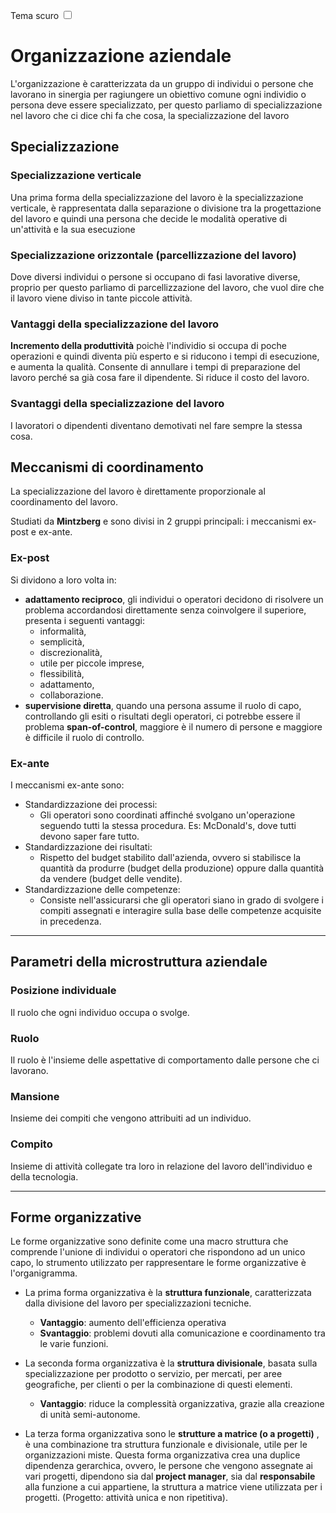 <link rel="stylesheet" href="../style.css">

<label style="" for="tema-scuro">Tema scuro
    <input type="checkbox" id="tema-scuro"></input>
</label>

# Organizzazione aziendale

L'organizzazione è caratterizzata da un gruppo di individui o persone che lavorano in sinergia per ragiungere un obiettivo comune ogni individio o persona deve essere specializzato, per questo parliamo di specializzazione nel lavoro che ci dice chi fa che cosa, la specializzazione del lavoro

## Specializzazione

### Specializzazione verticale

Una prima forma della specializzazione del lavoro è la specializzazione verticale, è rappresentata dalla separazione o divisione tra la progettazione del lavoro e quindi una persona che decide le modalità operative di un'attività e la sua esecuzione

### Specializzazione orizzontale (parcellizzazione del lavoro)

Dove diversi individui o persone si occupano di fasi lavorative diverse, proprio per questo parliamo di parcellizzazione del lavoro, che vuol dire che il lavoro viene diviso in tante piccole attività.

### Vantaggi della specializzazione del lavoro

**Incremento della produttività** poichè l'individio si occupa di poche operazioni e quindi diventa più esperto e si riducono i tempi di esecuzione, e aumenta la qualità. Consente di annullare i tempi di preparazione del lavoro perché sa già cosa fare il dipendente. Si riduce il costo del lavoro.

### Svantaggi della specializzazione del lavoro

I lavoratori o dipendenti diventano demotivati nel fare sempre la stessa cosa.

## Meccanismi di coordinamento

La specializzazione del lavoro è direttamente proporzionale al coordinamento del lavoro.

Studiati da **Mintzberg** e sono divisi in 2 gruppi principali: i meccanismi ex-post e ex-ante.

### Ex-post

Si dividono a loro volta in:

-   **adattamento reciproco**, gli individui o operatori decidono di risolvere un problema accordandosi direttamente senza coinvolgere il superiore, presenta i seguenti vantaggi:
    -   informalità,
    -   semplicità,
    -   discrezionalità,
    -   utile per piccole imprese,
    -   flessibilità,
    -   adattamento,
    -   collaborazione.
-   **supervisione diretta**, quando una persona assume il ruolo di capo, controllando gli esiti o risultati degli operatori, ci potrebbe essere il problema **span-of-control**, maggiore è il numero di persone e maggiore è difficile il ruolo di controllo.

### Ex-ante

I meccanismi ex-ante sono:

-   Standardizzazione dei processi:
    -   Gli operatori sono coordinati affinché svolgano un'operazione seguendo tutti la stessa procedura. Es: McDonald's, dove tutti devono saper fare tutto.
-   Standardizzazione dei risultati:
    -   Rispetto del budget stabilito dall'azienda, ovvero si stabilisce la quantità da produrre (budget della produzione) oppure dalla quantità da vendere (budget delle vendite).
-   Standardizzazione delle competenze:
    -   Consiste nell'assicurarsi che gli operatori siano in grado di svolgere i compiti assegnati e interagire sulla base delle competenze acquisite in precedenza.

---

## Parametri della microstruttura aziendale

### Posizione individuale

Il ruolo che ogni individuo occupa o svolge.

### Ruolo

Il ruolo è l'insieme delle aspettative di comportamento dalle persone che ci lavorano.

### Mansione

Insieme dei compiti che vengono attribuiti ad un individuo.

### Compito

Insieme di attività collegate tra loro in relazione del lavoro dell'individuo e della tecnologia.

---

## Forme organizzative

Le forme organizzative sono definite come una macro struttura che comprende l'unione di individui o operatori che rispondono ad un unico capo, lo strumento utilizzato per rappresentare le forme organizzative è l'organigramma.

-   La prima forma organizzativa è la **struttura funzionale**, caratterizzata dalla divisione del lavoro per specializzazioni tecniche.

    -   **Vantaggio**: aumento dell'efficienza operativa
    -   **Svantaggio**: problemi dovuti alla comunicazione e coordinamento tra le varie funzioni.

-   La seconda forma organizzativa è la **struttura divisionale**, basata sulla specializzazione per prodotto o servizio, per mercati, per aree geografiche, per clienti o per la combinazione di questi elementi.

    -   **Vantaggio**: riduce la complessità organizzativa, grazie alla creazione di unità semi-autonome.

-   La terza forma organizzativa sono le **strutture a matrice (o a progetti)** , è una combinazione tra struttura funzionale e divisionale, utile per le organizzazioni miste.
    Questa forma organizzativa crea una duplice dipendenza gerarchica, ovvero, le persone che vengono assegnate ai vari progetti, dipendono sia dal **project manager**, sia dal **responsabile** alla funzione a cui appartiene, la struttura a matrice viene utilizzata per i progetti. (Progetto: attività unica e non ripetitiva).

 